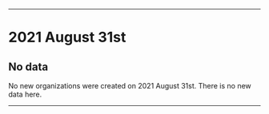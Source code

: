 
***

# 2021 August 31st

## No data

No new organizations were created on 2021 August 31st. There is no new data here.

***
